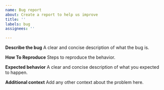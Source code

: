 ```yaml
---
name: Bug report
about: Create a report to help us improve
title: ''
labels: bug
assignees: ''

---
```


**Describe the bug**
A clear and concise description of what the bug is.

**How To Reproduce**
Steps to reproduce the behavior.

**Expected behavior**
A clear and concise description of what you expected to happen.

**Additional context**
Add any other context about the problem here.
